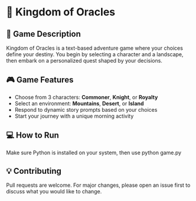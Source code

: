 # 🏰 Kingdom of Oracles

## 📖 Game Description

Kingdom of Oracles is a text-based adventure game where your choices define your destiny. You begin by selecting a character and a landscape, then embark on a personalized quest shaped by your decisions.

## 🎮 Game Features

- Choose from 3 characters: **Commoner**, **Knight**, or **Royalty**
- Select an environment: **Mountains**, **Desert**, or **Island**
- Respond to dynamic story prompts based on your choices
- Start your journey with a unique morning activity

## 💻 How to Run

Make sure Python is installed on your system, then use
python game.py

## 💡 Contributing 

Pull requests are welcome. For major changes, please open an issue first to discuss what you would like to change. 
